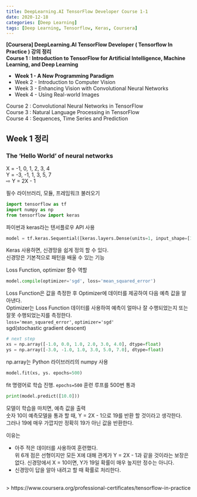 ```yaml
---
title: DeepLearning.AI TensorFlow Developer Course 1-1
date: 2020-12-18
categories: [Deep Learning]
tags: [Deep Learning, Tensorflow, Keras, Coursera]
---
```


**[Coursera] DeepLearning.AI TensorFlow Developer ( Tensorflow In Practice ) 강의 정리**  
**Course 1 : Introduction to TensorFlow for Artificial Intelligence, Machine Learning, and Deep Learning**  
- **Week 1 - A New Programming Paradigm**
- Week 2 - Introduction to Computer Vision
- Week 3 - Enhancing Vision with Convolutional Neural Networks
- Week 4 - Using Real-world Images

Course 2 : Convolutional Neural Networks in TensorFlow  
Course 3 : Natural Language Processing in TensorFlow  
Course 4 : Sequences, Time Series and Prediction


## Week 1 정리

### The ‘Hello World’ of neural networks
X = -1, 0, 1, 2, 3, 4  
Y = -3, -1, 1, 3, 5, 7  
⇨ Y = 2X - 1

필수 라이브러리, 모듈, 프레임워크 불러오기
```python
import tensorflow as tf
import numpy as np
from tensorflow import keras
```

파이썬과 keras라는 텐서플로우 API 사용
```python
model = tf.keras.Sequential([keras.layers.Dense(units=1, input_shape=[1])])
```
Keras 사용하면, 신경망을 쉽게 정의 할 수 있다.  
신경망은 기본적으로 패턴을 배울 수 있는 기능

Loss Function, optimizer 함수 역할
```python
model.compile(optimizer='sgd', loss='mean_squared_error')
```
Loss Function은 값을 측정한 후 Optimizer에 데이터를 제공하여 다음 예측 값을 알아낸다.  
Optimizer는 Loss Function 데이터를 사용하여 예측이 얼마나 잘 수행되었는지 또는 잘못 수행되었는지를 측정한다.  
`loss='mean_squared_error'`, `optimizer='sgd'`  
sgd(stochastic gradient descent)

```python
# next step
xs = np.array([-1.0, 0.0, 1.0, 2.0, 3.0, 4.0], dtype=float)
ys = np.array([-3.0, -1.0, 1.0, 3.0, 5.0, 7.0], dtype=float)
```
np.array는 Python 라이브러리의 numpy 사용

```python
model.fit(xs, ys. epochs=500)
```
fit 명령어로 학습 진행.
`epochs=500` 훈련 루프를 500번 통과

```python
print(model.predict([10.0]))
```
모델이 학습을 마치면, 예측 값을 출력  
숫자 10이 예측모델을 통과 할 때,  Y = 2X - 1으로 19를 반환 할 것이라고 생각한다.  
그러나 19에 매우 가깝지만 정확히 19가 아닌 값을 반환한다.

이유는  
- 아주 적은 데이터를 사용하여 훈련했다.  
  위 6개 점은 선형이지만 모든 X에 대해 관계가 Y = 2X - 1과 같을 것이라는 보장은 없다. 신경망에서 X = 10이면, Y가 19일 확률이 매우 높지만 정수는 아니다.
- 신경망이 답을 알아 내려고 할 때 확률로 처리한다.


<br/>
> https://www.coursera.org/professional-certificates/tensorflow-in-practice
